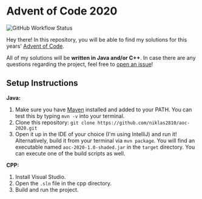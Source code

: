 # Advent of Code 2020

![GitHub Workflow Status](https://img.shields.io/github/workflow/status/niklas2810/aoc-2020/Build%20using%20Maven?logo=github&style=for-the-badge)

Hey there! In this repository, you will be able to find my solutions
for this years' [Advent of Code](https://adventofcode.com).

All of my solutions will be **written in Java and/or C++**. In case there are any questions regarding the project, feel free to [open an issue](https://github.com/niklas2810/aoc-2020/issues/new)!


## Setup Instructions

**Java:**

1. Make sure you have [Maven](https://maven.apache.org/download.cgi) installed and added to your PATH. You can test this by typing `mvn -v` into your terminal.
2. Clone this repository: `git clone https://github.com/niklas2810/aoc-2020.git`
3. Open it up in the IDE of your choice (I'm using IntelliJ) and run it! Alternatively, build it from your terminal via `mvn package`. You will find an executable named `aoc-2020-1.0-shaded.jar` in the `target` directory.
You can execute one of the build scripts as well.

**CPP:**

1. Install Visual Studio.
2. Open the `.sln` file in the cpp directory.
3. Build and run the project.